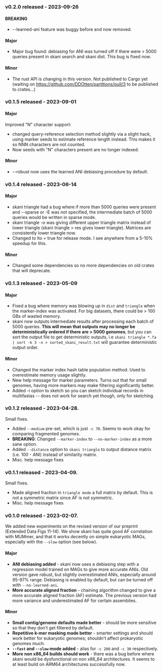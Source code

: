 ### v0.2.0 released - 2023-09-26

#### BREAKING

* --learned-ani feature was buggy before and now removed. 

#### Major

* Major bug found: debiasing for ANI was turned off if there were > 5000 queries present in skani search and skani dist. This bug is fixed now. 

#### Minor

* The rust API is changing in this version. Not published to Cargo yet (waiting on https://github.com/DDOtten/partitions/pull/3 to be published to crates...)

### v0.1.5 released - 2023-09-01

#### Major

Improved "N" character support: 

* changed query-reference selection method slightly via a slight hack, using marker seeds to estimate reference length instead. This makes it so NNN characters are not counted. 
* Now seeds with "N" characters present are no longer indexed. 

#### Minor
* --robust now uses the learned ANI debiasing procedure by default. 

### v0.1.4 released - 2023-06-14

#### Major
* skani triangle had a bug where if more than 5000 queries were present and --sparse or -E was not specified, the intermediate batch of 5000 queries would be written in sparse mode. 
* skani triangle -o was giving different upper triangle matrix instead of lower triangle (skani triangle > res gives lower triangle). Matrices are consistently lower triangle now.
* Changed to lto = true for release mode. I see anywhere from a 5-10% speedup for this.

#### Minor
* Changed some dependencies so no more dependencies on old crates that will deprecate. 

### v0.1.3 released - 2023-05-09 

#### Major
* Fixed a bug where memory was blowing up in `dist` and `triangle` when the marker-index was activated. For big datasets, there could be > 100 GBs of wasted memory. 
* skani now outputs intermediate results after processing each batch of 5000 queries. **This will mean that outputs may no longer be deterministically ordered if there are > 5000 genomes**, but you can sort the output file to get deterministic outputs, i.e ``skani triangle *.fa | sort -k 3 -n > sorted_skani_result.txt`` will guarantee deterministic output order. 

#### Minor 
* Changed the marker index hash table population method. Used to overestimate memory usage slightly.
* New help message for marker parameters. Turns out that for small genomes, having more markers may make filtering significantly better. 
* Added -i option to sketch so you can sketch individual records in multifastas -- does not work for search yet though, only for sketching. 

### v0.1.2 released - 2023-04-28.

Small fixes.

* Added `--medium` pre-set, which is just `-c 70`. Seems to work okay for comparing fragmented genomes. 
* **BREAKING**: Changed `--marker-index` to `--no-marker-index` as a more sane option. 
* Added `--distance` option to `skani triangle` to output distance matrix (i.e. 100 - ANI) instead of similarity matrix. 
* Misc. help message fixes

### v0.1.1 released - 2023-04-09. 

Small fixes.

* Made aligned fraction in `triangle mode` a full matrix by default. This is not a symmetric matrix since AF is not symmetric. 
* Misc. help message fixes 

### v0.1.0 released - 2023-02-07. 

We added new experiments on the revised version of our preprint (Extended Data Figs 11-14). We show skani has quite good AF correlation with MUMmer, and that it works decently on simple eukaryotic MAGs, especially with the `--slow` option (see below). 

#### Major

* **ANI debiasing added** - skani now uses a debiasing step with a regression model trained on MAGs to give more accurate ANIs. Old version gave robust, but slightly overestimated ANIs, especially around 95-97% range. Debiasing is enabled by default, but can be turned off with ``--no-learned-ani``.
* **More accurate aligned fraction** - chaining algorithm changed to give a more accurate aligned fraction (AF) estimate. The previous version had more variance and underestimated AF for certain assemblies.

#### Minor

* **Small contig/genome defaults made better** - should be more sensitive so that they don't get filtered by default.
* **Repetitive k-mer masking made better** - smarter settings and should work better for eukaryotic genomes; shouldn't affect prokaryotic genomes much.
* **`--fast` and `--slow` mode added** - alias for `-c 200` and `-c 30` respectively.
* **More non x86_64 builds should work** - there was a bug before where skani would be dysfunctional on non x86_64 architectures. It seems to at least build on ARM64 architectures successfully now.

